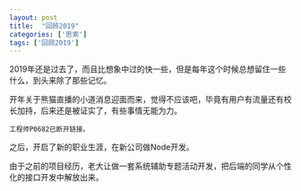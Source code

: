 ```yaml
---
layout: post
title:  "回顾2019"
categories: ['思索']
tags: ['回顾2019']
---
```


2019年还是过去了，而且比想象中过的快一些，但是每年这个时候总想留住一些什么，到头来除了那些记忆。

开年关于熊猫直播的小道消息迎面而来，觉得不应该吧，毕竟有用户有流量还有校长加持，后来还是被证实了，有些事情无能为力。

```工程师P0682已断开链接。```

之后，开启了新的职业生涯，在新公司做Node开发。

由于之前的项目经历，老大让做一套系统辅助专题活动开发，把后端的同学从个性化的接口开发中解放出来。